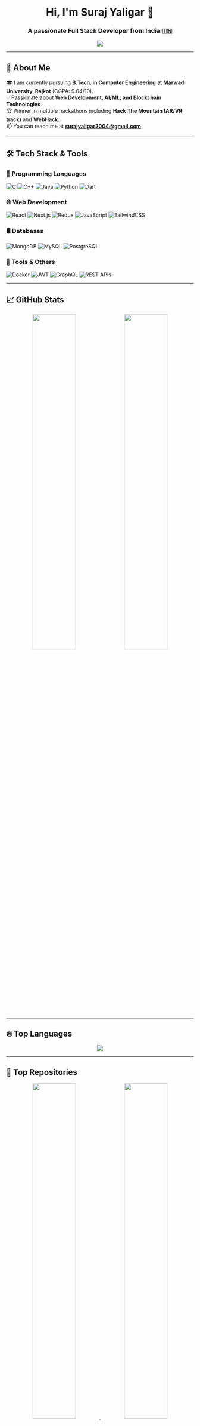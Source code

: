 <h1 align="center">Hi, I'm Suraj Yaligar 👋</h1>
<h3 align="center">A passionate Full Stack Developer from India 🇮🇳</h3>

<p align="center">
  <a href="https://github.com/Suraj182004">
    <img src="https://readme-typing-svg.herokuapp.com?size=22&duration=4000&color=F77A0B&center=true&vCenter=true&width=600&lines=Full+Stack+Developer;AI+Enthusiast;Open-Source+Contributor;Blockchain+Explorer;Tech+Lover" />
  </a>
</p>

---

## 🚀 **About Me**
🎓 I am currently pursuing **B.Tech. in Computer Engineering** at **Marwadi University, Rajkot** (CGPA: 9.04/10).  
💡 Passionate about **Web Development, AI/ML, and Blockchain Technologies**.  
🏆 Winner in multiple hackathons including **Hack The Mountain (AR/VR track)** and **WebHack**.  
📫 You can reach me at **surajyaligar2004@gmail.com**  

---

## 🛠 **Tech Stack & Tools**
### 🚀 **Programming Languages**
![C](https://img.shields.io/badge/-C-00599C?style=flat&logo=c&logoColor=white)
![C++](https://img.shields.io/badge/-C++-00599C?style=flat&logo=c%2B%2B&logoColor=white)
![Java](https://img.shields.io/badge/-Java-007396?style=flat&logo=java&logoColor=white)
![Python](https://img.shields.io/badge/-Python-3776AB?style=flat&logo=python&logoColor=white)
![Dart](https://img.shields.io/badge/-Dart-0175C2?style=flat&logo=dart&logoColor=white)

### 🌐 **Web Development**
![React](https://img.shields.io/badge/-React-61DAFB?style=flat&logo=react&logoColor=black)
![Next.js](https://img.shields.io/badge/-Next.js-000000?style=flat&logo=next.js&logoColor=white)
![Redux](https://img.shields.io/badge/-Redux-764ABC?style=flat&logo=redux&logoColor=white)
![JavaScript](https://img.shields.io/badge/-JavaScript-F7DF1E?style=flat&logo=javascript&logoColor=black)
![TailwindCSS](https://img.shields.io/badge/-TailwindCSS-38B2AC?style=flat&logo=tailwind-css&logoColor=white)

### 🛢 **Databases**
![MongoDB](https://img.shields.io/badge/-MongoDB-47A248?style=flat&logo=mongodb&logoColor=white)
![MySQL](https://img.shields.io/badge/-MySQL-4479A1?style=flat&logo=mysql&logoColor=white)
![PostgreSQL](https://img.shields.io/badge/-PostgreSQL-336791?style=flat&logo=postgresql&logoColor=white)

### 🔧 **Tools & Others**
![Docker](https://img.shields.io/badge/-Docker-2496ED?style=flat&logo=docker&logoColor=white)
![JWT](https://img.shields.io/badge/-JWT-000000?style=flat&logo=json-web-tokens&logoColor=white)
![GraphQL](https://img.shields.io/badge/-GraphQL-E10098?style=flat&logo=graphql&logoColor=white)
![REST APIs](https://img.shields.io/badge/-REST%20APIs-FF6C37?style=flat&logo=fastapi&logoColor=white)

---

## 📈 **GitHub Stats**
<p align="center">
  <img width="48%" src="https://github-readme-stats.vercel.app/api?username=Suraj182004&show_icons=true&theme=dark" />
  <img width="48%" src="https://github-readme-streak-stats.herokuapp.com/?user=Suraj182004&theme=black" />
</p>

---

## 🔥 **Top Languages**
<p align="center">
  <img src="https://github-readme-stats.vercel.app/api/top-langs/?username=Suraj182004&layout=compact&theme=dark" />
</p>

---

## 📌 **Top Repositories**
<p align="center">
  <a href="https://github.com/Suraj182004/Saaraansh">
    <img width="48%" src="https://github-readme-stats.vercel.app/api/pin/?username=Suraj182004&repo=Saaraansh&theme=dark" />
  </a>
  <a href="https://github.com/Suraj182004/Decentralized-CrowdFunding">
    <img width="48%" src="https://github-readme-stats.vercel.app/api/pin/?username=Suraj182004&repo=Decentralized-CrowdFunding&theme=dark" />
  </a>
</p>

---

## 🔗 **Connect With Me**
<p align="center">
  <a href="https://www.linkedin.com/in/suraj-yaligar-83babb249/">
    <img src="https://img.shields.io/badge/-LinkedIn-0077B5?style=for-the-badge&logo=linkedin&logoColor=white" />
  </a>
  <a href="https://github.com/Suraj182004">
    <img src="https://img.shields.io/badge/-GitHub-181717?style=for-the-badge&logo=github&logoColor=white" />
  </a>
  <a href="https://surajyaligar.vercel.app/">
    <img src="https://img.shields.io/badge/-Portfolio-FF5722?style=for-the-badge&logo=vercel&logoColor=white" />
  </a>
</p>

---

### ⭐ **If you like my work, consider giving a star to my repositories!**  
